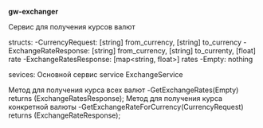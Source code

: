 **gw-exchanger**

Сервис для получения курсов валют

structs:
-CurrencyRequest: [string] from_currency, [string] to_currency
-ExchangeRateResponse: [string] from_currency, [string] to_currenty, [float] rate
-ExchangeRatesResponse: [map<string, float>] rates
-Empty: nothing

sevices:
Основной сервис
service ExchangeService

Метод для получения курса всех валют
-GetExchangeRates(Empty) returns (ExchangeRatesResponse);
Метод для получения курса конкретной валюты
-GetExchangeRateForCurrency(CurrencyRequest) returns (ExchangeRateResponse);